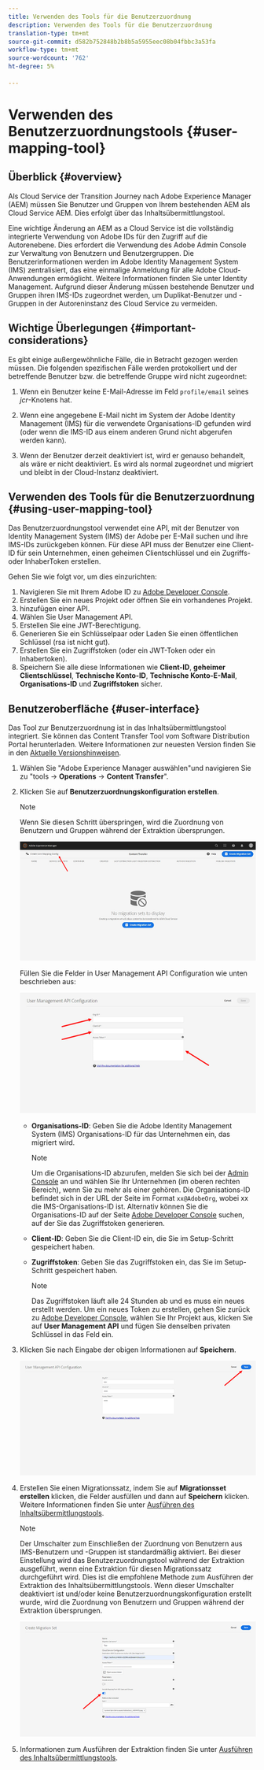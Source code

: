 ```yaml
---
title: Verwenden des Tools für die Benutzerzuordnung
description: Verwenden des Tools für die Benutzerzuordnung
translation-type: tm+mt
source-git-commit: d582b752848b2b8b5a5955eec08b04fbbc3a53fa
workflow-type: tm+mt
source-wordcount: '762'
ht-degree: 5%

---
```



# Verwenden des Benutzerzuordnungstools {#user-mapping-tool}

## Überblick {#overview}

Als Cloud Service der Transition Journey nach Adobe Experience Manager (AEM) müssen Sie Benutzer und Gruppen von Ihrem bestehenden AEM als Cloud Service AEM. Dies erfolgt über das Inhaltsübermittlungstool.

Eine wichtige Änderung an AEM as a Cloud Service ist die vollständig integrierte Verwendung von Adobe IDs für den Zugriff auf die Autorenebene.  Dies erfordert die Verwendung des Adobe Admin Console zur Verwaltung von Benutzern und Benutzergruppen. Die Benutzerinformationen werden im Adobe Identity Management System (IMS) zentralisiert, das eine einmalige Anmeldung für alle Adobe Cloud-Anwendungen ermöglicht. Weitere Informationen finden Sie unter Identity Management. Aufgrund dieser Änderung müssen bestehende Benutzer und Gruppen ihren IMS-IDs zugeordnet werden, um Duplikat-Benutzer und -Gruppen in der Autoreninstanz des Cloud Service zu vermeiden.

## Wichtige Überlegungen {#important-considerations}

Es gibt einige außergewöhnliche Fälle, die in Betracht gezogen werden müssen. Die folgenden spezifischen Fälle werden protokolliert und der betreffende Benutzer bzw. die betreffende Gruppe wird nicht zugeordnet:

1. Wenn ein Benutzer keine E-Mail-Adresse im Feld `profile/email` seines *jcr*-Knotens hat.

1. Wenn eine angegebene E-Mail nicht im System der Adobe Identity Management (IMS) für die verwendete Organisations-ID gefunden wird (oder wenn die IMS-ID aus einem anderen Grund nicht abgerufen werden kann).

1. Wenn der Benutzer derzeit deaktiviert ist, wird er genauso behandelt, als wäre er nicht deaktiviert. Es wird als normal zugeordnet und migriert und bleibt in der Cloud-Instanz deaktiviert.

## Verwenden des Tools für die Benutzerzuordnung {#using-user-mapping-tool}

Das Benutzerzuordnungstool verwendet eine API, mit der Benutzer von Identity Management System (IMS) der Adobe per E-Mail suchen und ihre IMS-IDs zurückgeben können. Für diese API muss der Benutzer eine Client-ID für sein Unternehmen, einen geheimen Clientschlüssel und ein Zugriffs- oder InhaberToken erstellen.

Gehen Sie wie folgt vor, um dies einzurichten:

1. Navigieren Sie mit Ihrem Adobe ID zu [Adobe Developer Console](https://console.adobe.io).
1. Erstellen Sie ein neues Projekt oder öffnen Sie ein vorhandenes Projekt.
1. hinzufügen einer API.
1. Wählen Sie User Management API.
1. Erstellen Sie eine JWT-Berechtigung.
1. Generieren Sie ein Schlüsselpaar oder Laden Sie einen öffentlichen Schlüssel (rsa ist nicht gut).
1. Erstellen Sie ein Zugriffstoken (oder ein JWT-Token oder ein Inhabertoken).
1. Speichern Sie alle diese Informationen wie **Client-ID**, **geheimer Clientschlüssel**, **Technische Konto-ID**, **Technische Konto-E-Mail**, **Organisations-ID** und **Zugriffstoken** sicher.

## Benutzeroberfläche {#user-interface}

Das Tool zur Benutzerzuordnung ist in das Inhaltsübermittlungstool integriert. Sie können das Content Transfer Tool vom Software Distribution Portal herunterladen. Weitere Informationen zur neuesten Version finden Sie in den [Aktuelle Versionshinweisen](/help/release-notes/release-notes-cloud/release-notes-current.md).

1. Wählen Sie &quot;Adobe Experience Manager auswählen&quot;und navigieren Sie zu &quot;tools -> **Operations** -> **Content Transfer**&quot;.
1. Klicken Sie auf **Benutzerzuordnungskonfiguration erstellen**.

   >[!NOTE]
   >Wenn Sie diesen Schritt überspringen, wird die Zuordnung von Benutzern und Gruppen während der Extraktion übersprungen.

   ![image](/help/move-to-cloud-service/content-transfer-tool/assets-user-mapping/user-mapping-1.png)

   Füllen Sie die Felder in User Management API Configuration wie unten beschrieben aus:

   ![image](/help/move-to-cloud-service/content-transfer-tool/assets-user-mapping/user-mapping-2.png)

   * **Organisations-ID**: Geben Sie die Adobe Identity Management System (IMS) Organisations-ID für das Unternehmen ein, das migriert wird.

      >[!NOTE]
      >Um die Organisations-ID abzurufen, melden Sie sich bei der [Admin Console](https://adminconsole.adobe.com/) an und wählen Sie Ihr Unternehmen (im oberen rechten Bereich), wenn Sie zu mehr als einer gehören. Die Organisations-ID befindet sich in der URL der Seite im Format `xx@AdobeOrg`, wobei xx die IMS-Organisations-ID ist.  Alternativ können Sie die Organisations-ID auf der Seite [Adobe Developer Console](https://console.adobe.io) suchen, auf der Sie das Zugriffstoken generieren.

   * **Client-ID**: Geben Sie die Client-ID ein, die Sie im Setup-Schritt gespeichert haben.

   * **Zugriffstoken**: Geben Sie das Zugriffstoken ein, das Sie im Setup-Schritt gespeichert haben.

      >[!NOTE]
      >Das Zugriffstoken läuft alle 24 Stunden ab und es muss ein neues erstellt werden. Um ein neues Token zu erstellen, gehen Sie zurück zu [Adobe Developer Console](https://console.adobe.io), wählen Sie Ihr Projekt aus, klicken Sie auf **User Management API** und fügen Sie denselben privaten Schlüssel in das Feld ein.

1. Klicken Sie nach Eingabe der obigen Informationen auf **Speichern**.

   ![image](/help/move-to-cloud-service/content-transfer-tool/assets-user-mapping/user-mapping-3.png)


1. Erstellen Sie einen Migrationssatz, indem Sie auf **Migrationsset erstellen** klicken, die Felder ausfüllen und dann auf **Speichern** klicken. Weitere Informationen finden Sie unter [Ausführen des Inhaltsübermittlungstools](/help/move-to-cloud-service/content-transfer-tool/using-content-transfer-tool.md#running-tool).

   >[!NOTE]
   >Der Umschalter zum Einschließen der Zuordnung von Benutzern aus IMS-Benutzern und -Gruppen ist standardmäßig aktiviert. Bei dieser Einstellung wird das Benutzerzuordnungstool während der Extraktion ausgeführt, wenn eine Extraktion für diesen Migrationssatz durchgeführt wird. Dies ist die empfohlene Methode zum Ausführen der Extraktion des Inhaltsübermittlungstools. Wenn dieser Umschalter deaktiviert ist und/oder keine Benutzerzuordnungskonfiguration erstellt wurde, wird die Zuordnung von Benutzern und Gruppen während der Extraktion übersprungen.

   ![image](/help/move-to-cloud-service/content-transfer-tool/assets-user-mapping/user-mapping-4.png)

1. Informationen zum Ausführen der Extraktion finden Sie unter [Ausführen des Inhaltsübermittlungstools](/help/move-to-cloud-service/content-transfer-tool/using-content-transfer-tool.md#running-tool).




